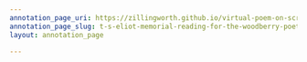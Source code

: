 ```yaml
---
annotation_page_uri: https://zillingworth.github.io/virtual-poem-on-screen/annotations/t-s-eliot-memorial-reading-for-the-woodberry-poetry-room-claudia-rankine-4-22-21--canvas-1-poem.json
annotation_page_slug: t-s-eliot-memorial-reading-for-the-woodberry-poetry-room-claudia-rankine-4-22-21--canvas-1-poem
layout: annotation_page

---
```

